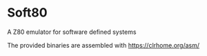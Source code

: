 # Soft80
A Z80 emulator for software defined systems

The provided binaries are assembled with https://clrhome.org/asm/